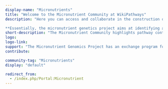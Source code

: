 ```yaml
---
display-name: "Micronutrients"
title: "Welcome to the Micronutrient Community at WikiPathways"
description: "Here you can access and collaborate in the construction of pathways and networks focused on the biological activity of micronutrients. This community is maintained by individual scientists collaborating in the Micronutrient Genomics Project (MGP). The project was described in a publication in [Genes and Nutrition](https://pubmed.ncbi.nlm.nih.gov/21189865/). In that paper the need for this portal was described as:

**Essentially, the micronutrient genetics project aims at identifying all relevant genetic variations related to the biological activity on a specific micronutrient. In doing so, we will organize this information in a biological perspective, i.e. pathway and biological network oriented visual browsers. Controversially, for many micronutrients the biological knowledge is still fragmented. Thus, a flexible and editable browser with both a wiki-editable and a permanent interface will be implemented. The genetic variation on specific genes will be derived from the basic databases embedded in the human variome project. A bioinformatics team is established that will construct and maintain these web-based interfaces.**"
short-description: "The Micronutrient Community highlights pathway content relevant to the micronutrient research community."
logo:
logo-link: 
support: "The Micronutrient Genomics Project has an exchange program for participating researchers Microgennet. Microgennet is funded by the EU Marie Curie action program IRSES grant 269210."
contribute: 

community-tag: "Micronutrients"
display: "default"

redirect_from:
  - /index.php/Portal:Micronutrient
---
```

